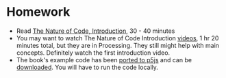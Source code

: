 
# Homework

* Read [The Nature of Code, Introduction](https://natureofcode.com/book/introduction/), 30 - 40 minutes
* You may want to watch The Nature of Code Introduction [videos](https://www.youtube.com/watch?v=6vX8wT1G798&index=1&list=PLRqwX-V7Uu6aFlwukCmDf0-1-uSR7mklK), 1 hr 20 minutes total, but they are in Processing. They still might help with main concepts. Definitely watch the first introduction video.
* The book's example code has been [ported to p5js](https://github.com/shiffman/The-Nature-of-Code-Examples-p5.js) and can be [downloaded](https://github.com/shiffman/The-Nature-of-Code-Examples-p5.js/archive/master.zip). You will have to run the code locally.
